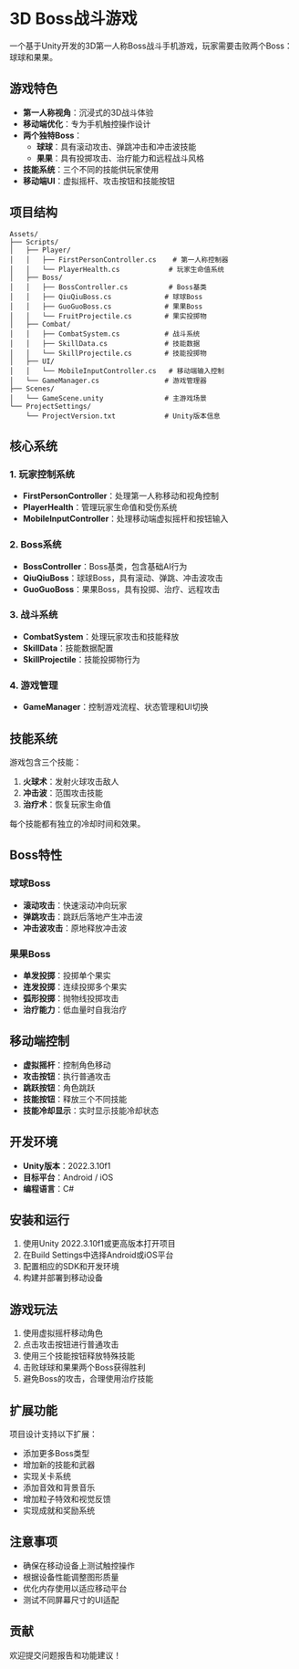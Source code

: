 # 3D Boss战斗游戏

一个基于Unity开发的3D第一人称Boss战斗手机游戏，玩家需要击败两个Boss：球球和果果。

## 游戏特色

- **第一人称视角**：沉浸式的3D战斗体验
- **移动端优化**：专为手机触控操作设计
- **两个独特Boss**：
  - **球球**：具有滚动攻击、弹跳冲击和冲击波技能
  - **果果**：具有投掷攻击、治疗能力和远程战斗风格
- **技能系统**：三个不同的技能供玩家使用
- **移动端UI**：虚拟摇杆、攻击按钮和技能按钮

## 项目结构

```
Assets/
├── Scripts/
│   ├── Player/
│   │   ├── FirstPersonController.cs    # 第一人称控制器
│   │   └── PlayerHealth.cs            # 玩家生命值系统
│   ├── Boss/
│   │   ├── BossController.cs          # Boss基类
│   │   ├── QiuQiuBoss.cs             # 球球Boss
│   │   ├── GuoGuoBoss.cs             # 果果Boss
│   │   └── FruitProjectile.cs        # 果实投掷物
│   ├── Combat/
│   │   ├── CombatSystem.cs           # 战斗系统
│   │   ├── SkillData.cs              # 技能数据
│   │   └── SkillProjectile.cs        # 技能投掷物
│   ├── UI/
│   │   └── MobileInputController.cs   # 移动端输入控制
│   └── GameManager.cs                # 游戏管理器
├── Scenes/
│   └── GameScene.unity               # 主游戏场景
└── ProjectSettings/
    └── ProjectVersion.txt            # Unity版本信息
```

## 核心系统

### 1. 玩家控制系统
- **FirstPersonController**：处理第一人称移动和视角控制
- **PlayerHealth**：管理玩家生命值和受伤系统
- **MobileInputController**：处理移动端虚拟摇杆和按钮输入

### 2. Boss系统
- **BossController**：Boss基类，包含基础AI行为
- **QiuQiuBoss**：球球Boss，具有滚动、弹跳、冲击波攻击
- **GuoGuoBoss**：果果Boss，具有投掷、治疗、远程攻击

### 3. 战斗系统
- **CombatSystem**：处理玩家攻击和技能释放
- **SkillData**：技能数据配置
- **SkillProjectile**：技能投掷物行为

### 4. 游戏管理
- **GameManager**：控制游戏流程、状态管理和UI切换

## 技能系统

游戏包含三个技能：

1. **火球术**：发射火球攻击敌人
2. **冲击波**：范围攻击技能
3. **治疗术**：恢复玩家生命值

每个技能都有独立的冷却时间和效果。

## Boss特性

### 球球Boss
- **滚动攻击**：快速滚动冲向玩家
- **弹跳攻击**：跳跃后落地产生冲击波
- **冲击波攻击**：原地释放冲击波

### 果果Boss
- **单发投掷**：投掷单个果实
- **连发投掷**：连续投掷多个果实
- **弧形投掷**：抛物线投掷攻击
- **治疗能力**：低血量时自我治疗

## 移动端控制

- **虚拟摇杆**：控制角色移动
- **攻击按钮**：执行普通攻击
- **跳跃按钮**：角色跳跃
- **技能按钮**：释放三个不同技能
- **技能冷却显示**：实时显示技能冷却状态

## 开发环境

- **Unity版本**：2022.3.10f1
- **目标平台**：Android / iOS
- **编程语言**：C#

## 安装和运行

1. 使用Unity 2022.3.10f1或更高版本打开项目
2. 在Build Settings中选择Android或iOS平台
3. 配置相应的SDK和开发环境
4. 构建并部署到移动设备

## 游戏玩法

1. 使用虚拟摇杆移动角色
2. 点击攻击按钮进行普通攻击
3. 使用三个技能按钮释放特殊技能
4. 击败球球和果果两个Boss获得胜利
5. 避免Boss的攻击，合理使用治疗技能

## 扩展功能

项目设计支持以下扩展：

- 添加更多Boss类型
- 增加新的技能和武器
- 实现关卡系统
- 添加音效和背景音乐
- 增加粒子特效和视觉反馈
- 实现成就和奖励系统

## 注意事项

- 确保在移动设备上测试触控操作
- 根据设备性能调整图形质量
- 优化内存使用以适应移动平台
- 测试不同屏幕尺寸的UI适配

## 贡献

欢迎提交问题报告和功能建议！

